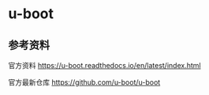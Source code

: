 # u-boot

## 参考资料

官方资料 https://u-boot.readthedocs.io/en/latest/index.html

官方最新仓库 https://github.com/u-boot/u-boot
